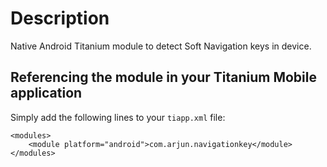 # Description
Native Android Titanium module to detect Soft Navigation keys in device.

## Referencing the module in your Titanium Mobile application ##

Simply add the following lines to your `tiapp.xml` file:
    
    <modules>
        <module platform="android">com.arjun.navigationkey</module>
    </modules>
